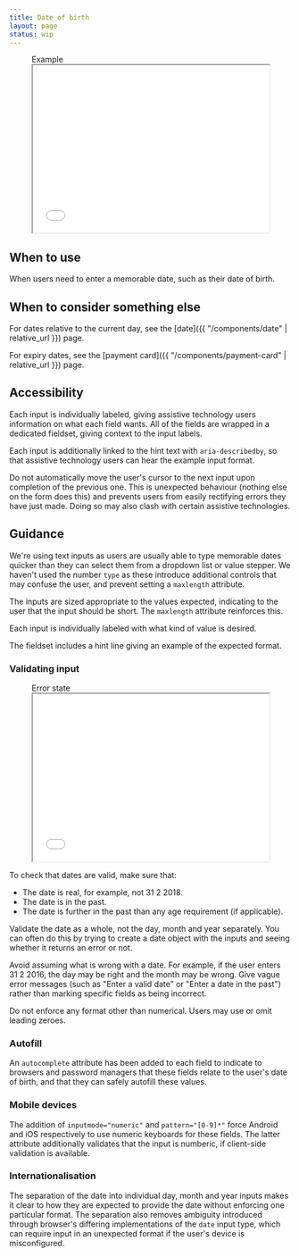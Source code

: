 ```yaml
---
title: Date of birth
layout: page
status: wip
---
```


<figure class="iframe">
<figcaption class="iframe__label">Example</figcaption>
<iframe class="iframe__frame" src="{{ "/example/date-of-birth" | relative_url }}" width="100%" height="300"></iframe>
</figure>

## When to use

When users need to enter a memorable date, such as their date of birth.

## When to consider something else

For dates relative to the current day, see the [date]({{ "/components/date" | relative_url }}) page.

For expiry dates, see the [payment card]({{ "/components/payment-card" | relative_url }}) page.

## Accessibility

Each input is individually labeled, giving assistive technology users information on what each field wants. All of the fields are wrapped in a dedicated fieldset, giving context to the input labels. 

Each input is additionally linked to the hint text with `aria-describedby`, so that assistive technology users can hear the example input format.

Do not automatically move the user's cursor to the next input upon completion of the previous one. This is unexpected behaviour (nothing else on the form does this) and prevents users from easily rectifying errors they have just made. Doing so may also clash with certain assistive technologies. 

## Guidance

We're using text inputs as users are usually able to type memorable dates quicker than they can select them from a dropdown list or value stepper. We haven't used the number `type` as these introduce additional controls that may confuse the user, and prevent setting a `maxlength` attribute. 

The inputs are sized appropriate to the values expected, indicating to the user that the input should be short. The `maxlength` attribute reinforces this. 

Each input is individually labeled with what kind of value is desired.

The fieldset includes a hint line giving an example of the expected format. 

### Validating input

<figure class="iframe">
<figcaption class="iframe__label">Error state</figcaption>
<iframe class="iframe__frame" src="{{ "/example/date-of-birth-error" | relative_url }}" width="100%" height="300"></iframe>
</figure>

To check that dates are valid, make sure that:

* The date is real, for example, not 31 2 2018.
* The date is in the past.
* The date is further in the past than any age requirement (if applicable). 

Validate the date as a whole, not the day, month and year separately. You can often do this by trying to create a date object with the inputs and seeing whether it returns an error or not. 

Avoid assuming what is wrong with a date. For example, if the user enters 31 2 2016, the day may be right and the month may be wrong. Give vague error messages (such as "Enter a valid date" or "Enter a date in the past") rather than marking specific fields as being incorrect.

Do not enforce any format other than numerical. Users may use or omit leading zeroes.

### Autofill

An `autocomplete` attribute has been added to each field to indicate to browsers and password managers that these fields relate to the user's date of birth, and that they can safely autofill these values. 

### Mobile devices

The addition of `inputmode="numeric"` and `pattern="[0-9]*"` force Android and iOS respectively to use numeric keyboards for these fields. The latter attribute additionally validates that the input is numberic, if client-side validation is available.

### Internationalisation

The separation of the date into individual day, month and year inputs makes it clear to how they are expected to provide the date without enforcing one particular format. The separation also removes ambiguity introduced through browser's differing implementations of the `date` input type, which can require input in an unexpected format if the user's device is misconfigured. 
